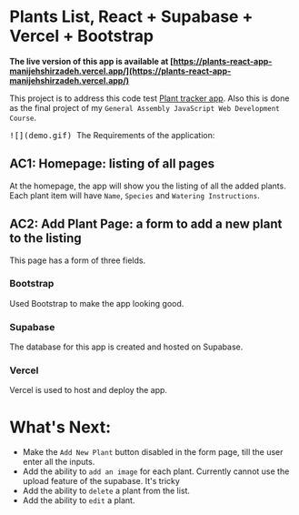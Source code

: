 # Plants List, React + Supabase + Vercel + Bootstrap

**The live version of this app is available at [https://plants-react-app-manijehshirzadeh.vercel.app/](https://plants-react-app-manijehshirzadeh.vercel.app/)**

This project is to address this code test [Plant tracker app](https://gist.github.com/tristan-go/00cadfa3f8c0f3a9665e62bb05842e81).
Also this is done as the final project of my `General Assembly JavaScript Web Development Course`.

<kbd>
![](demo.gif)
</kbd>
The Requirements of the application:

## AC1: Homepage: listing of all pages

At the homepage, the app will show you the listing of all the added plants. Each plant item will have `Name`, `Species` and `Watering Instructions`.

## AC2: Add Plant Page: a form to add a new plant to the listing

This page has a form of three fields.

### Bootstrap

Used Bootstrap to make the app looking good.

### Supabase

The database for this app is created and hosted on Supabase.

### Vercel

Vercel is used to host and deploy the app.

# What's Next:

- Make the `Add New Plant` button disabled in the form page, till the user enter all the inputs.
- Add the ability to `add an image` for each plant. Currently cannot use the upload feature of the supabase. It's tricky
- Add the ability to `delete` a plant from the list.
- Add the ability to `edit` a plant.
